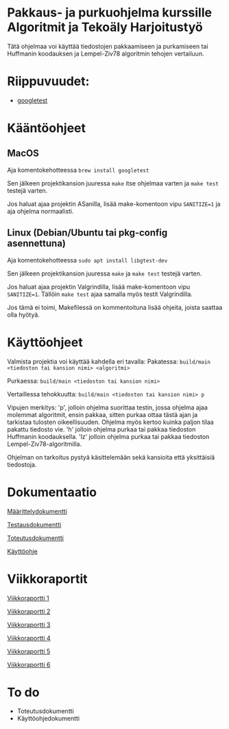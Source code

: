 # Pakkaus- ja purkuohjelma kurssille Algoritmit ja Tekoäly Harjoitustyö

Tätä ohjelmaa voi käyttää tiedostojen pakkaamiseen ja purkamiseen tai Huffmanin koodauksen ja Lempel-Ziv78 algoritmin tehojen vertailuun.

# Riippuvuudet:
- [googletest](https://github.com/google/googletest)

# Kääntöohjeet
## MacOS
Aja komentokehotteessa ```brew install googletest```

Sen jälkeen projektikansion juuressa ```make``` itse ohjelmaa varten ja ```make test``` testejä varten.

Jos haluat ajaa projektin ASanilla, lisää make-komentoon vipu ```SANITIZE=1``` ja aja ohjelma normaalisti.

## Linux (Debian/Ubuntu tai pkg-config asennettuna)
Aja komentokehotteessa ```sudo apt install libgtest-dev```

Sen jälkeen projektikansion juuressa ```make``` ja ```make test``` testejä varten.

Jos haluat ajaa projektin Valgrindilla, lisää make-komentoon vipu ```SANITIZE=1```. Tällöin ```make test``` ajaa samalla myös testit Valgrindilla.

Jos tämä ei toimi, Makefilessä on kommentoituna lisää ohjeita, joista saattaa olla hyötyä.


# Käyttöohjeet
Valmista projektia voi käyttää kahdella eri tavalla:
Pakatessa:
```build/main <tiedoston tai kansion nimi> <algoritmi>```

Purkaessa:
```build/main <tiedoston tai kansion nimi>```

Vertaillessa tehokkuutta:
```build/main <tiedoston tai kansion nimi> p```

Vipujen merkitys:
'p', jolloin ohjelma suorittaa testin, jossa ohjelma ajaa molemmat algoritmit, ensin pakkaa, sitten purkaa ottaa tästä ajan ja tarkistaa
tulosten oikeellisuuden. Ohjelma myös kertoo kuinka paljon tilaa pakattu tiedosto vie.
'h' jolloin ohjelma purkaa tai pakkaa tiedoston Huffmanin koodauksella.
'lz' jolloin ohjelma purkaa tai pakkaa tiedoston Lempel-Ziv78-algoritmilla.

Ohjelman on tarkoitus pystyä käsittelemään sekä kansioita että yksittäisiä tiedostoja.

# Dokumentaatio

[Määrittelydokumentti](dokumentaatio/Määrittelydokumentti.md)

[Testausdokumentti](dokumentaatio/Testausdokumentti.md)

[Toteutusdokumentti](dokumentaatio/Toteutusdokumentti.md)

[Käyttöohje](dokumentaatio/Käyttöohje.md)


# Viikkoraportit

[Viikkoraportti 1](Viikkoraportit/Viikkoraportti1.md)

[Viikkoraportti 2](Viikkoraportit/Viikkoraportti2.md)

[Viikkoraportti 3](Viikkoraportit/Viikkoraportti3.md)

[Viikkoraportti 4](Viikkoraportit/Viikkoraportti4.md)

[Viikkoraportti 5](Viikkoraportit/Viikkoraportti5.md)

[Viikkoraportti 6](Viikkoraportit/Viikkoraportti6.md)

# To do

- Toteutusdokumentti
- Käyttöohjedokumentti
